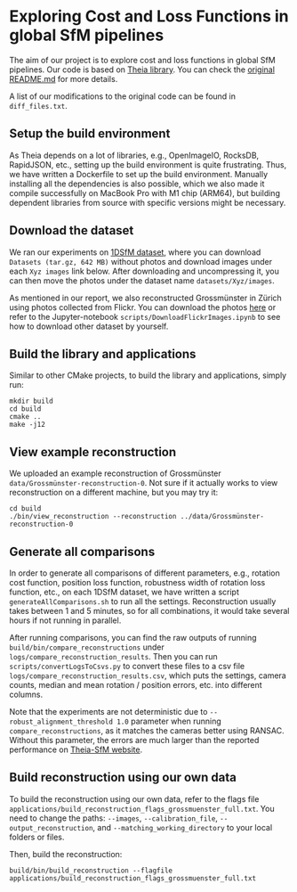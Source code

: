 # Exploring Cost and Loss Functions in global SfM pipelines

The aim of our project is to explore cost and loss functions in global SfM pipelines.
Our code is based on [Theia library](http://theia-sfm.org/). You can check the
[original README.md](original_README.md) for more details.

A list of our modifications to the original code can be found in `diff_files.txt`.

## Setup the build environment

As Theia depends on a lot of libraries, e.g., OpenImageIO, RocksDB, RapidJSON, etc.,
setting up the build environment is quite frustrating. Thus, we have written a Dockerfile
to set up the build environment. Manually installing all the dependencies is also possible,
which we also made it compile successfully on MacBook Pro with M1 chip (ARM64), but
building dependent libraries from source with specific versions might be necessary.

## Download the dataset

We ran our experiments on [1DSfM dataset](https://www.cs.cornell.edu/projects/1dsfm/), where
you can download `Datasets (tar.gz, 642 MB)` without photos and download images under each
`Xyz images` link below. After downloading and uncompressing it, you can then move the
photos under the dataset name `datasets/Xyz/images`.

As mentioned in our report, we also reconstructed Grossmünster in Zürich using photos
collected from Flickr. You can download the photos [here](https://studentethzch-my.sharepoint.com/:f:/g/personal/fanghe_student_ethz_ch/EhekYKY78F1HqZHkymyTpikBuGjaIPRZ4jGw-cx_vz3QyA?e=yFvCiK)
or refer to the Jupyter-notebook `scripts/DownloadFlickrImages.ipynb` to see how to download
other dataset by yourself.

## Build the library and applications

Similar to other CMake projects, to build the library and applications, simply run:
```
mkdir build
cd build
cmake ..
make -j12
```

## View example reconstruction

We uploaded an example reconstruction of Grossmünster `data/Grossmünster-reconstruction-0`. Not sure
if it actually works to view reconstruction on a different machine, but you may try it:

```
cd build
./bin/view_reconstruction --reconstruction ../data/Grossmünster-reconstruction-0
```

## Generate all comparisons

In order to generate all comparisons of different parameters, e.g., rotation cost function,
position loss function, robustness width of rotation loss function, etc., on each 1DSfM dataset,
we have written a script `generateAllComparisons.sh` to run all the settings. Reconstruction
usually takes between 1 and 5 minutes, so for all combinations, it would take several hours if
not running in parallel.

After running comparisons, you can find the raw outputs of running `build/bin/compare_reconstructions`
under `logs/compare_reconstruction_results`. Then you can run `scripts/convertLogsToCsvs.py` to convert
these files to a csv file `logs/compare_reconstruction_results.csv`, which puts the settings, camera
counts, median and mean rotation / position errors, etc. into different columns.

Note that the experiments are not deterministic due to `--robust_alignment_threshold 1.0` parameter
when running `compare_reconstructions`, as it matches the cameras better using RANSAC. Without this
parameter, the errors are much larger than the reported performance on
[Theia-SfM website](http://theia-sfm.org/performance.html).

## Build reconstruction using our own data

To build the reconstruction using our own data, refer to the flags file
`applications/build_reconstruction_flags_grossmuenster_full.txt`. You need to change the paths:
`--images`, `--calibration_file`, `--output_reconstruction`, and `--matching_working_directory` to your
local folders or files.

Then, build the reconstruction:

```
build/bin/build_reconstruction --flagfile applications/build_reconstruction_flags_grossmuenster_full.txt
```

